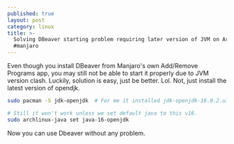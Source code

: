 ```yaml
---
published: true
layout: post
category: linux
title: >-
  Solving DBeaver starting problem requiring later version of JVM on Arch Linux
  #manjaro
---
```

Even though you install DBeaver from Manjaro's own Add/Remove Programs app, you may still not be able to start it properly due to JVM version clash. Luckily, solution is easy, just be better. Lol. Not, just install the latest version of opendjk.

```bash
sudo pacman -S jdk-openjdk  # For me it installed jdk-openjdk-16.0.2.u7-1

# Still it won't work unless we set default java to this v16.
sudo archlinux-java set java-16-openjdk
```

Now you can use Dbeaver without any problem.